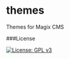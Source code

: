 # themes
Themes for Magix CMS

###License

[![License: GPL v3](https://img.shields.io/badge/License-GPL%20v3-blue.svg)](http://www.gnu.org/licenses/gpl-3.0)
